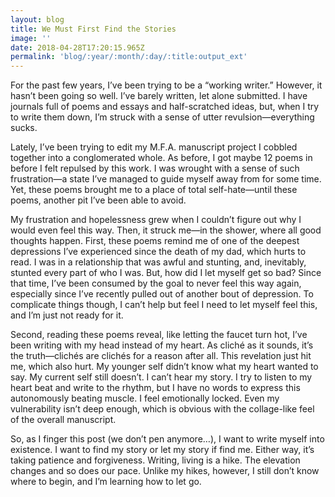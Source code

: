```yaml
---
layout: blog
title: We Must First Find the Stories
image: ''
date: 2018-04-28T17:20:15.965Z
permalink: 'blog/:year/:month/:day/:title:output_ext'
---
```

For the past few years, I’ve been trying to be a “working writer.” However, it hasn’t been going so well. I’ve barely written, let alone submitted. I have journals full of poems and essays and half-scratched ideas, but, when I try to write them down, I’m struck with a sense of utter revulsion—everything sucks. 

Lately, I’ve been trying to edit my M.F.A. manuscript project I cobbled together into a conglomerated whole. As before, I got maybe 12 poems in before I felt repulsed by this work. I was wrought with a sense of such frustration—a state I’ve managed to guide myself away from for some time. Yet, these poems brought me to a place of total self-hate—until these poems, another pit I’ve been able to avoid.

My frustration and hopelessness grew when I couldn’t figure out why I would even feel this way. Then, it struck me—in the shower, where all good thoughts happen. First, these poems remind me of one of the deepest depressions I’ve experienced since the death of my dad, which hurts to read. I was in a relationship that was awful and stunting, and, inevitably, stunted every part of who I was. But, how did I let myself get so bad? Since that time, I’ve been consumed by the goal to never feel this way again, especially since I’ve recently pulled out of another bout of depression. To complicate things though, I can’t help but feel I need to let myself feel this, and I’m just not ready for it.

Second, reading these poems reveal, like letting the faucet turn hot, I’ve been writing with my head instead of my heart. As cliché as it sounds, it’s the truth—clichés are clichés for a reason after all. This revelation just hit me, which also hurt. My younger self didn’t know what my heart wanted to say. My current self still doesn’t. I can’t hear my story. I try to listen to my heart beat and write to the rhythm, but I have no words to express this autonomously beating muscle. I feel emotionally locked. Even my vulnerability isn’t deep enough, which is obvious with the collage-like feel of the overall manuscript.

So, as I finger this post (we don’t pen anymore…), I want to write myself into existence. I want to find my story or let my story if find me. Either way, it’s taking patience and forgiveness. Writing, living is a hike. The elevation changes and so does our pace. Unlike my hikes, however, I still don’t know where to begin, and I’m learning how to let go.
